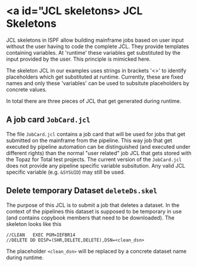 # <a id="JCL skeletons> JCL Skeletons
JCL skeletons in ISPF allow building mainframe jobs based on user input without the user having to code the complete JCL. They provide templates containing variables. At 'runtime' these variables get substituted by the input provided by the user. This principle is mimicked here. 

The skeleton JCL in our examples uses strings in brackets '<>' to identify placeholders which get substituted at runtime. Currently, these are fixed names and only these 'variables' can be used to subsitute placeholders by concrete values.

In total there are three pieces of JCL that get generated during runtime.

## <a id="JobCard.jcl"> A job card `JobCard.jcl`
The file `JobCard.jcl` contains a job card that will be used for jobs that get submitted on the mainframe from the pipeline. This way job that get executed by pipeline automation can be distinguished (and executed under different rights) than the normal "user related" job JCL that gets stored with the Topaz for Total test projects.
The current version of the `JobCard.jcl` does not provide any pipeline specific variable subsitution. Any valid JCL specific variable (e.g. `&SYSUID`) may still be used. 

## <a id="deleteDs.skel"> Delete temporary Dataset `deleteDs.skel`
The purpose of this JCL is to submit a job that deletes a dataset. In the context of the pipelines this dataset is supposed to be temporary in use (and contains copybook members that need to be downloaded). The skeleton looks like this
```
//CLEAN   EXEC PGM=IEFBR14
//DELETE DD DISP=(SHR,DELETE,DELETE),DSN=<clean_dsn>
```

The placeholder `<clean_dsn>` will be replaced by a concrete dataset name during runtime.